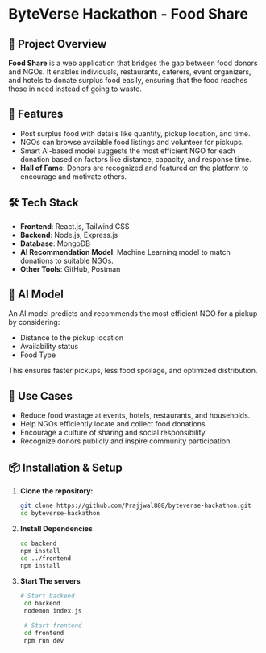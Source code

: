 # ByteVerse Hackathon - **Food Share**

## 🌟 Project Overview
**Food Share** is a web application that bridges the gap between food donors and NGOs. It enables individuals, restaurants, caterers, event organizers, and hotels to donate surplus food easily, ensuring that the food reaches those in need instead of going to waste.

## 🚀 Features
- Post surplus food with details like quantity, pickup location, and time.
- NGOs can browse available food listings and volunteer for pickups.
- Smart AI-based model suggests the most efficient NGO for each donation based on factors like distance, capacity, and response time.
- **Hall of Fame**: Donors are recognized and featured on the platform to encourage and motivate others.

## 🛠️ Tech Stack
- **Frontend**: React.js, Tailwind CSS
- **Backend**: Node.js, Express.js
- **Database**: MongoDB
- **AI Recommendation Model**: Machine Learning model to match donations to suitable NGOs.
- **Other Tools**: GitHub, Postman

## 🤖 AI Model
An AI model predicts and recommends the most efficient NGO for a pickup by considering:
- Distance to the pickup location
- Availability status
- Food Type

This ensures faster pickups, less food spoilage, and optimized distribution.

## 🎯 Use Cases
- Reduce food wastage at events, hotels, restaurants, and households.
- Help NGOs efficiently locate and collect food donations.
- Encourage a culture of sharing and social responsibility.
- Recognize donors publicly and inspire community participation.

## 📦 Installation & Setup

1. **Clone the repository:**
   ```bash
   git clone https://github.com/Prajjwal888/byteverse-hackathon.git
   cd byteverse-hackathon

2. **Install Dependencies**
   ```bash
   cd backend
   npm install
   cd ../frontend
   npm install

3. **Start The servers**
   ```bash
   # Start backend
    cd backend
    nodemon index.js

    # Start frontend
    cd frontend
    npm run dev


